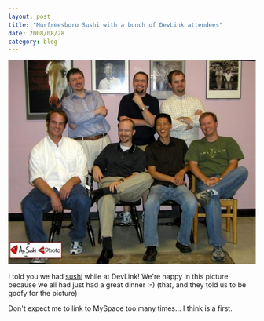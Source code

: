 ```yaml
---
layout: post
title: "Murfreesboro Sushi with a bunch of DevLink attendees"
date: 2008/08/28
category: blog
---
```


![Eating at Aya Sushi](/images/blog/WindowsLiveWriter/MurfreesboroSushiwithabunchofDevLinkatte_12C4C/devlink2008-ayasushi_2.jpg)

I told you we had [sushi](http://www.myspace.com/ayasushi) while at DevLink! We're happy in this picture because we all had just had a great dinner :-) (that, and they told us to be goofy for the picture) 

Don't expect me to link to MySpace too many times... I think is a first. 


